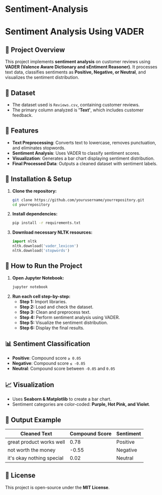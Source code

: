 # Sentiment-Analysis
# Sentiment Analysis Using VADER

## 📌 Project Overview
This project implements **sentiment analysis** on customer reviews using **VADER (Valence Aware Dictionary and sEntiment Reasoner)**. It processes text data, classifies sentiments as **Positive, Negative, or Neutral**, and visualizes the sentiment distribution.

## 📂 Dataset
- The dataset used is `Reviews.csv`, containing customer reviews.
- The primary column analyzed is **'Text'**, which includes customer feedback.

## 🚀 Features
- **Text Preprocessing**: Converts text to lowercase, removes punctuation, and eliminates stopwords.
- **Sentiment Analysis**: Uses VADER to classify sentiment scores.
- **Visualization**: Generates a bar chart displaying sentiment distribution.
- **Final Processed Data**: Outputs a cleaned dataset with sentiment labels.

## 🔧 Installation & Setup
1. **Clone the repository:**
   ```bash
   git clone https://github.com/yourusername/yourrepository.git
   cd yourrepository
   ```
2. **Install dependencies:**
   ```bash
   pip install -r requirements.txt
   ```
3. **Download necessary NLTK resources:**
   ```python
   import nltk
   nltk.download('vader_lexicon')
   nltk.download('stopwords')
   ```

## 📜 How to Run the Project
1. **Open Jupyter Notebook:**
   ```bash
   jupyter notebook
   ```
2. **Run each cell step-by-step:**
   - **Step 1:** Import libraries.
   - **Step 2:** Load and check the dataset.
   - **Step 3:** Clean and preprocess text.
   - **Step 4:** Perform sentiment analysis using VADER.
   - **Step 5:** Visualize the sentiment distribution.
   - **Step 6:** Display the final results.

## 📊 Sentiment Classification
- **Positive**: Compound score `≥ 0.05`
- **Negative**: Compound score `≤ -0.05`
- **Neutral**: Compound score between `-0.05` and `0.05`

## 📈 Visualization
- Uses **Seaborn & Matplotlib** to create a bar chart.
- Sentiment categories are color-coded: **Purple, Hot Pink, and Violet**.

## 📎 Output Example
| Cleaned Text | Compound Score | Sentiment |
|-------------|---------------|------------|
| great product works well | 0.78 | Positive |
| not worth the money | -0.55 | Negative |
| it's okay nothing special | 0.02 | Neutral |


## 📜 License
This project is open-source under the **MIT License**.
